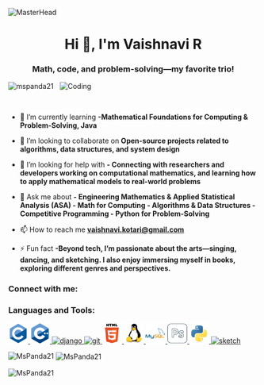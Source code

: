 ![MasterHead](https://user-images.githubusercontent.com/90236635/232446433-d5540fa2-fe28-4bb8-b929-cdb51fe61336.gif)
<h1 align="center">Hi 👋, I'm Vaishnavi R</h1>
<h3 align="center">Math, code, and problem-solving—my favorite trio!</h3>
<img align="right" alt="Coding" width="400" src="https://miro.medium.com/v2/resize:fit:1080/1*vBi4Ycgdn5t3lu2SvQXuog.gif">

<p align="left"> <img src="https://komarev.com/ghpvc/?username=mspanda21&label=Profile%20views&color=0e75b6&style=flat" alt="mspanda21" /> </p>

<p align="left"> <a href="https://twitter.com/" target="blank"><img src="https://img.shields.io/twitter/follow/?logo=twitter&style=for-the-badge" alt="" /></a> </p>

- 🌱 I’m currently learning **-Mathematical Foundations for Computing & Problem-Solving, Java**

- 👯 I’m looking to collaborate on **Open-source projects related to algorithms, data structures, and system design**

- 🤝 I’m looking for help with **- Connecting with researchers and developers working on computational mathematics, and learning how to apply mathematical models to real-world problems**

- 💬 Ask me about **- Engineering Mathematics & Applied Statistical Analysis (ASA) - Math for Computing - Algorithms & Data Structures - Competitive Programming - Python for Problem-Solving**

- 📫 How to reach me **vaishnavi.kotari@gmail.com**

- ⚡ Fun fact **-Beyond tech, I’m passionate about the arts—singing, dancing, and sketching. I also enjoy immersing myself in books, exploring different genres and perspectives.**

<h3 align="left">Connect with me:</h3>
<p align="left">
<p/>

<h3 align="left">Languages and Tools:</h3>
<p align="left"> <a href="https://www.cprogramming.com/" target="_blank" rel="noreferrer"> <img src="https://raw.githubusercontent.com/devicons/devicon/master/icons/c/c-original.svg" alt="c" width="40" height="40"/> </a> <a href="https://www.w3schools.com/cpp/" target="_blank" rel="noreferrer"> <img src="https://raw.githubusercontent.com/devicons/devicon/master/icons/cplusplus/cplusplus-original.svg" alt="cplusplus" width="40" height="40"/> </a> <a href="https://www.djangoproject.com/" target="_blank" rel="noreferrer"> <img src="https://cdn.worldvectorlogo.com/logos/django.svg" alt="django" width="40" height="40"/> </a> <a href="https://git-scm.com/" target="_blank" rel="noreferrer"> <img src="https://www.vectorlogo.zone/logos/git-scm/git-scm-icon.svg" alt="git" width="40" height="40"/> </a> <a href="https://www.w3.org/html/" target="_blank" rel="noreferrer"> <img src="https://raw.githubusercontent.com/devicons/devicon/master/icons/html5/html5-original-wordmark.svg" alt="html5" width="40" height="40"/> </a> <a href="https://www.linux.org/" target="_blank" rel="noreferrer"> <img src="https://raw.githubusercontent.com/devicons/devicon/master/icons/linux/linux-original.svg" alt="linux" width="40" height="40"/> </a> <a href="https://www.mysql.com/" target="_blank" rel="noreferrer"> <img src="https://raw.githubusercontent.com/devicons/devicon/master/icons/mysql/mysql-original-wordmark.svg" alt="mysql" width="40" height="40"/> </a> <a href="https://www.photoshop.com/en" target="_blank" rel="noreferrer"> <img src="https://raw.githubusercontent.com/devicons/devicon/master/icons/photoshop/photoshop-line.svg" alt="photoshop" width="40" height="40"/> </a> <a href="https://www.python.org" target="_blank" rel="noreferrer"> <img src="https://raw.githubusercontent.com/devicons/devicon/master/icons/python/python-original.svg" alt="python" width="40" height="40"/> </a> <a href="https://www.sketch.com/" target="_blank" rel="noreferrer"> <img src="https://www.vectorlogo.zone/logos/sketchapp/sketchapp-icon.svg" alt="sketch" width="40" height="40"/> </a> </p>

<p><img align="left" src="https://github-readme-stats.vercel.app/api/top-langs?username=MsPanda21&show_icons=true&locale=en&layout=compact" alt="MsPanda21" /></p>

<p>&nbsp;<img align="center" src="https://github-readme-stats.vercel.app/api?username=MsPanda21&show_icons=true&locale=en" alt="MsPanda21" /></p>

<p><img align="center" src="https://github-readme-streak-stats.herokuapp.com/?user=MsPanda21&" alt="MsPanda21" /></p>
